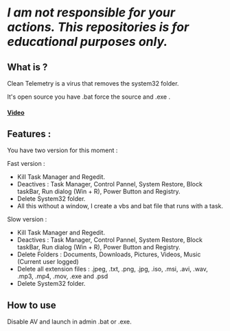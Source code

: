 # ***I am not responsible for your actions. This repositories is for educational purposes only.***

## What is ?

Clean Telemetry is a virus that removes the system32 folder. 

It's open source you have .bat force the source and .exe .

#### [Video](https://youtu.be/MAVqU3mgNF0)

## Features :

You have two version for this moment :

Fast version :
- Kill Task Manager and Regedit.
- Deactives : Task Manager, Control Pannel, System Restore, Block taskBar, Run dialog (Win + R), Power Button and Registry.
-  Delete System32 folder.
- All this without a window, I create a vbs and bat file that runs with a task.

Slow version :
- Kill Task Manager and Regedit.
- Deactives : Task Manager, Control Pannel, System Restore, Block taskBar, Run dialog (Win + R), Power Button and Registry.
- Delete Folders : Documents, Downloads, Pictures, Videos, Music (Current user logged)
- Delete all extension files : .jpeg, .txt, .png, .jpg, .iso, .msi, .avi, .wav, .mp3, .mp4, .mov, .exe and .psd
- Delete System32 folder.

## How to use
Disable AV and launch in admin .bat or .exe.